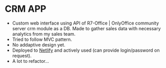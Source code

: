 # CRM APP

- Custom web interface using API of R7-Office | OnlyOffice community server crm module as a DB. Made to gather sales data with necessary analytics from my sales team.
- Tried to follow MVC pattern.
- No addaptive design yet.
- Deployed to [Netlify](https://r7-corp-crm.netlify.app/) and actively used (can provide login/password on request).
- A lot to refactor...
